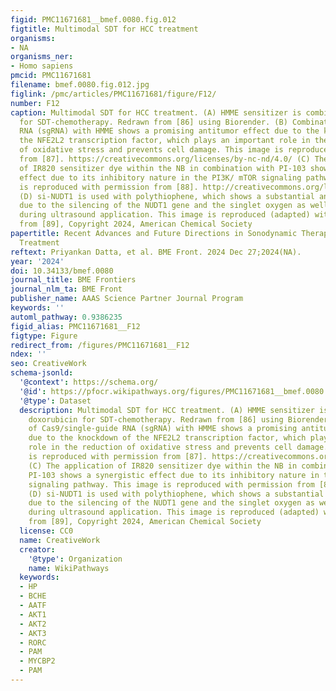 ```yaml
---
figid: PMC11671681__bmef.0080.fig.012
figtitle: Multimodal SDT for HCC treatment
organisms:
- NA
organisms_ner:
- Homo sapiens
pmcid: PMC11671681
filename: bmef.0080.fig.012.jpg
figlink: /pmc/articles/PMC11671681/figure/F12/
number: F12
caption: Multimodal SDT for HCC treatment. (A) HMME sensitizer is combined with doxorubicin
  for SDT-chemotherapy. Redrawn from [86] using Biorender. (B) Combination of Cas9/single-guide
  RNA (sgRNA) with HMME shows a promising antitumor effect due to the knockdown of
  the NFE2L2 transcription factor, which plays an important role in the reduction
  of oxidative stress and prevents cell damage. This image is reproduced with permission
  from [87]. https://creativecommons.org/licenses/by-nc-nd/4.0/ (C) The application
  of IR820 sensitizer dye within the NB in combination with PI-103 shows a synergistic
  effect due to its inhibitory nature in the PI3K/ mTOR signaling pathway. This image
  is reproduced with permission from [88]. http://creativecommons.org/licenses/by-nc/3.0/.
  (D) si-NUDT1 is used with polythiophene, which shows a substantial antitumor effect
  due to the silencing of the NUDT1 gene and the singlet oxygen as well as ROS generation
  during ultrasound application. This image is reproduced (adapted) with permission
  from [89], Copyright 2024, American Chemical Society
papertitle: Recent Advances and Future Directions in Sonodynamic Therapy for Cancer
  Treatment
reftext: Priyankan Datta, et al. BME Front. 2024 Dec 27;2024(NA).
year: '2024'
doi: 10.34133/bmef.0080
journal_title: BME Frontiers
journal_nlm_ta: BME Front
publisher_name: AAAS Science Partner Journal Program
keywords: ''
automl_pathway: 0.9386235
figid_alias: PMC11671681__F12
figtype: Figure
redirect_from: /figures/PMC11671681__F12
ndex: ''
seo: CreativeWork
schema-jsonld:
  '@context': https://schema.org/
  '@id': https://pfocr.wikipathways.org/figures/PMC11671681__bmef.0080.fig.012.html
  '@type': Dataset
  description: Multimodal SDT for HCC treatment. (A) HMME sensitizer is combined with
    doxorubicin for SDT-chemotherapy. Redrawn from [86] using Biorender. (B) Combination
    of Cas9/single-guide RNA (sgRNA) with HMME shows a promising antitumor effect
    due to the knockdown of the NFE2L2 transcription factor, which plays an important
    role in the reduction of oxidative stress and prevents cell damage. This image
    is reproduced with permission from [87]. https://creativecommons.org/licenses/by-nc-nd/4.0/
    (C) The application of IR820 sensitizer dye within the NB in combination with
    PI-103 shows a synergistic effect due to its inhibitory nature in the PI3K/ mTOR
    signaling pathway. This image is reproduced with permission from [88]. http://creativecommons.org/licenses/by-nc/3.0/.
    (D) si-NUDT1 is used with polythiophene, which shows a substantial antitumor effect
    due to the silencing of the NUDT1 gene and the singlet oxygen as well as ROS generation
    during ultrasound application. This image is reproduced (adapted) with permission
    from [89], Copyright 2024, American Chemical Society
  license: CC0
  name: CreativeWork
  creator:
    '@type': Organization
    name: WikiPathways
  keywords:
  - HP
  - BCHE
  - AATF
  - AKT1
  - AKT2
  - AKT3
  - RORC
  - PAM
  - MYCBP2
  - PAM
---
```

